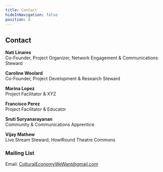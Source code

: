 ```yaml
---
title: Contact
hideInNavigation: false
position: 8
---
```


## Contact

**Nati Linares**\
Co-Founder, Project Organizer, Network Engagement & Communications Steward

**Caroline Woolard**\
Co-Founder, Project Development & Research Steward

**Marina Lopez**\
Project Facilitator & XYZ

**Francisco Perez**\
Project Facilitator & Educator

**Sruti Suryanarayanan**\
Community & Communications Apprentice

**Vijay Mathew**\
Live Stream Steward, HowlRound Theatre Commons

### Mailing List

Email: [CulturalEconomyWeWant@gmail.com](mailto:CulturalEconomyWeWant@gmail.com)
